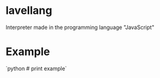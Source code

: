 # lavellang
Interpreter made in the programming language "JavaScript"
<h1>Example</h1>
`python # print example`
